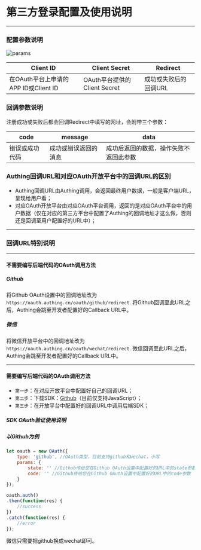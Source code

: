 # 第三方登录配置及使用说明

----------

### 配置参数说明

![params][1]


Client ID       | Client Secret | Redirect
--------------- | -------------------- | -------------------------------
在OAuth平台上申请的APP ID或Client ID    |  OAuth平台提供的Client Secret    |  成功或失败后的回调URL

### 回调参数说明

注册成功或失败后都会回调Redirect中填写的网址，会附带三个参数：

code            | message              | data
--------------- | -------------------- | -------------------------------
错误或成功代码    |  成功或错误返回的消息    |  成功后返回的数据，操作失败不返回此参数

### Authing回调URL和对应OAuth开放平台中的回调URL的区别

 - Authing回调URL由Authing调用，会返回最终用户数据，一般是客户端URL，呈现给用户看；
 - 对应OAuth开放平台由对应OAuth平台调用，返回的是对应OAuth平台中的用户数据（仅在对应的第三方平台中配置了Authing的回调地址才这么做，否则还是回调至用户配置好的URL中）；

----------

### 回调URL特别说明

----------

#### 不需要编写后端代码的OAuth调用方法

##### Github

将Github OAuth设置中的回调地址改为```https://oauth.authing.cn/oauth/github/redirect```.
将Github回调至此URL之后，Authing会跳至开发者配置好的Callback URL中。

##### 微信

将微信开放平台中的回调地址改为```https://oauth.authing.cn/oauth/wechat/redirect```.
微信回调至此URL之后，Authing会跳至开发者配置好的Callback URL中。

----------

#### 需要编写后端代码的OAuth调用方法

 - ```第一步```：在对应开放平台中配置好自己的回调URL；
 - ```第二步```：下载SDK：[Github][2]（目前仅支持JavaScript）；
 - ```第三步```：在开放平台中配置好的回调URL中调用后端SDK；

##### SDK OAuth验证使用说明

##### 以Github为例

``` javascript
let oauth = new OAuth({
	type: 'github', //OAuth类型，目前支持github和wechat，小写
	params: {
		state: '' //Github传给您在Github OAuth设置中配置好的URL中的state参数
		code: '' //Github传给您在Github OAuth设置中配置好的URL中的code参数
	}
});

oauth.auth()
.then(function(res) {
	//success
})
.catch(function(res) {
	//error
});
```

微信只需要把github换成wechat即可。

  [1]: http://usercontents.authing.cn/docs/oauth/oauth_config.png
  [2]: https://github.com/Authing/authing-js-oauth

